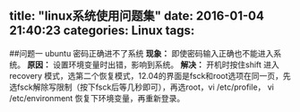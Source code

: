 title: "linux系统使用问题集"
date: 2016-01-04 21:40:23
categories: Linux
tags: 
---
##问题一 ubuntu 密码正确进不了系统
**现象：**
即使密码输入正确也不能进入系统。
**原因：**
设置环境变量时出错，影响到系统。
**解决：**
开机时按住shift 进入 recovery 模式，选第二个恢复模式，12.04的界面是fsck和root选项在同一页，先选fsck解除写限制（按下fsck后等几秒即可），再选root，vi /etc/profile， vi /etc/environment 恢复下环境变量，再重新登录。

<!--more-->

